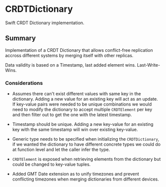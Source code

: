 # CRDTDictionary

Swift CRDT Dictionary implementation.

## Summary

Implementation of a CRDT Dictionary that allows conflict-free replication accross different systems by merging itself with other replicas.

Data validity is based on a Timestamp, last added element wins. Last-Write-Wins.


### Considerations

- Assumes there can't exist different values with same key in the dictionary. Adding a new value for an existing key will act as an update. If key-value pairs were needed to be unique combinations we would need to modify the dictionary to accept multiple `CRDTElement` per key and then filter out to get the one with the latest timestamp.

- Timestamp should be unique. Adding a new key-value for an existing key with the same timestamp will win over existing key-value.

- Generic type needs to be specified when initializing the `CRDTDictionary`, if we wanted the dictionary to have different concrete types we could do at function level and let the caller infer the type.

- `CRDTElement` is exposed when retrieving elements from the dictionary but could be changed to key-value tuples.

- Added GMT Date extension as to unify timezones and prevent conflicting timezones when merging dictionaries from different devices.


